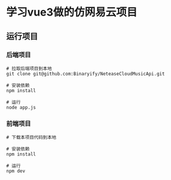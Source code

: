 # 学习vue3做的仿网易云项目

## 运行项目

### 后端项目

```
# 拉取后端项目到本地
git clone git@github.com:Binaryify/NeteaseCloudMusicApi.git

# 安装依赖
npm install

# 运行
node app.js
```

### 前端项目

```
# 下载本项目代码到本地

# 安装依赖
npm install

# 运行
npm dev
```
